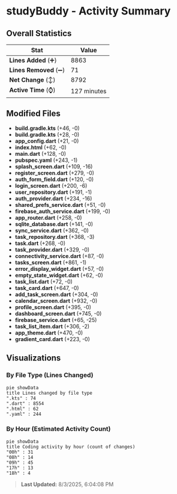 # studyBuddy - Activity Summary 

## Overall Statistics

| Stat                   | Value                                                             |
| ---------------------- | ----------------------------------------------------------------- |
| **Lines Added** (➕)   | 8863                                          |
| **Lines Removed** (➖) | 71                                        |
| **Net Change** (↕)    | 8792                |
| **Active Time** (⌚)   | 127 minutes |


## Modified Files
- **build.gradle.kts** (+46, -0)
- **build.gradle.kts** (+28, -0)
- **app_config.dart** (+21, -0)
- **index.html** (+62, -0)
- **main.dart** (+128, -0)
- **pubspec.yaml** (+243, -1)
- **splash_screen.dart** (+109, -16)
- **register_screen.dart** (+279, -0)
- **auth_form_field.dart** (+120, -0)
- **login_screen.dart** (+200, -6)
- **user_repository.dart** (+191, -1)
- **auth_provider.dart** (+234, -16)
- **shared_prefs_service.dart** (+51, -0)
- **firebase_auth_service.dart** (+199, -0)
- **app_router.dart** (+258, -0)
- **sqlite_database.dart** (+141, -0)
- **sync_service.dart** (+362, -0)
- **task_repository.dart** (+368, -3)
- **task.dart** (+268, -0)
- **task_provider.dart** (+329, -0)
- **connectivity_service.dart** (+87, -0)
- **tasks_screen.dart** (+861, -1)
- **error_display_widget.dart** (+57, -0)
- **empty_state_widget.dart** (+62, -0)
- **task_list.dart** (+72, -0)
- **task_card.dart** (+647, -0)
- **add_task_screen.dart** (+304, -0)
- **calendar_screen.dart** (+932, -0)
- **profile_screen.dart** (+395, -0)
- **dashboard_screen.dart** (+745, -0)
- **firebase_service.dart** (+65, -25)
- **task_list_item.dart** (+306, -2)
- **app_theme.dart** (+470, -0)
- **gradient_card.dart** (+223, -0)

## Visualizations

### By File Type (Lines Changed)

```mermaid
pie showData
title Lines changed by file type
".kts" : 74
".dart" : 8554
".html" : 62
".yaml" : 244
```

### By Hour (Estimated Activity Count)

```mermaid
pie showData
title Coding activity by hour (count of changes)
"00h" : 31
"08h" : 14
"09h" : 45
"17h" : 13
"18h" : 4
```


> **Last Updated:** 8/3/2025, 6:04:08 PM